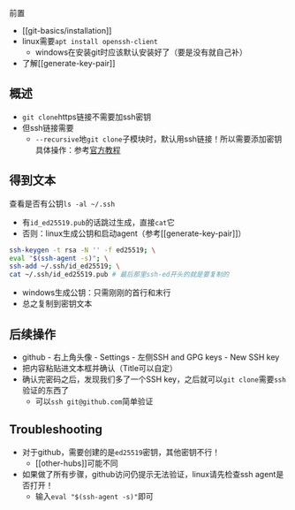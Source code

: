 前置
- [[git-basics/installation]]
- linux需要`apt install openssh-client`
  - windows在安装git时应该默认安装好了（要是没有就自己补）
- 了解[[generate-key-pair]]

## 概述
- `git clone`https链接不需要加ssh密钥
- 但ssh链接需要
  - `--recursive`地`git clone`子模块时，默认用ssh链接！所以需要添加密钥
具体操作：参考[官方教程](https://docs.github.com/en/authentication/connecting-to-github-with-ssh/checking-for-existing-ssh-keys)
## 得到文本
查看是否有公钥`ls -al ~/.ssh`
- 有`id_ed25519.pub`的话跳过生成，直接`cat`它
- 否则：linux生成公钥和启动agent（参考[[generate-key-pair]]）
```sh
ssh-keygen -t rsa -N '' -f ed25519; \
eval "$(ssh-agent -s)"; \
ssh-add ~/.ssh/id_ed25519; \
cat ~/.ssh/id_ed25519.pub # 最后那里ssh-ed开头的就是要复制的
```
- windows生成公钥：只需刚刚的首行和末行
- 总之复制到密钥文本
## 后续操作
- github - 右上角头像 - Settings - 左侧SSH and GPG keys - New SSH key
- 把内容粘贴进文本框并确认（Title可以自定）
- 确认完密码之后，发现我们多了一个SSH key，之后就可以`git clone`需要`ssh`验证的东西了
  - 可以`ssh git@github.com`简单验证
## Troubleshooting
- 对于github，需要创建的是`ed25519`密钥，其他密钥不行！
  - [[other-hubs]]可能不同
- 如果做了所有步骤，github访问仍提示无法验证，linux请先检查ssh agent是否打开！
    - 输入`eval "$(ssh-agent -s)"`即可
